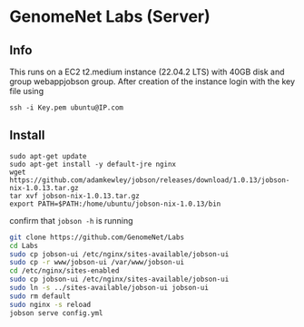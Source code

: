 # GenomeNet Labs (Server)

## Info

This runs on a EC2 t2.medium instance (22.04.2 LTS) with 40GB disk and group webappjobson group. After creation of the instance login with the key file using

```
ssh -i Key.pem ubuntu@IP.com
```

## Install

```
sudo apt-get update
sudo apt-get install -y default-jre nginx
wget https://github.com/adamkewley/jobson/releases/download/1.0.13/jobson-nix-1.0.13.tar.gz
tar xvf jobson-nix-1.0.13.tar.gz
export PATH=$PATH:/home/ubuntu/jobson-nix-1.0.13/bin
```

confirm that `jobson -h` is running

```bash
git clone https://github.com/GenomeNet/Labs
cd Labs
sudo cp jobson-ui /etc/nginx/sites-available/jobson-ui
sudo cp -r www/jobson-ui /var/www/jobson-ui
cd /etc/nginx/sites-enabled
sudo cp jobson-ui /etc/nginx/sites-available/jobson-ui
sudo ln -s ../sites-available/jobson-ui jobson-ui
sudo rm default
sudo nginx -s reload
jobson serve config.yml
```


